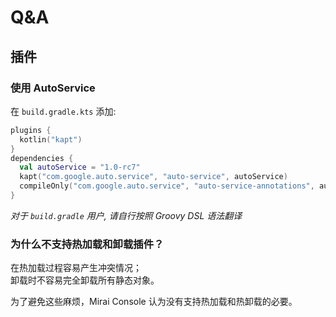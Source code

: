 # Q&A

## 插件


### 使用 AutoService

在 `build.gradle.kts` 添加:
```kotlin
plugins {
  kotlin("kapt")
}
dependencies {
  val autoService = "1.0-rc7"
  kapt("com.google.auto.service", "auto-service", autoService)
  compileOnly("com.google.auto.service", "auto-service-annotations", autoService)
}
```
*对于 `build.gradle` 用户, 请自行按照 Groovy DSL 语法翻译*

### 为什么不支持热加载和卸载插件？

在热加载过程容易产生冲突情况；  
卸载时不容易完全卸载所有静态对象。

为了避免这些麻烦，Mirai Console 认为没有支持热加载和热卸载的必要。
